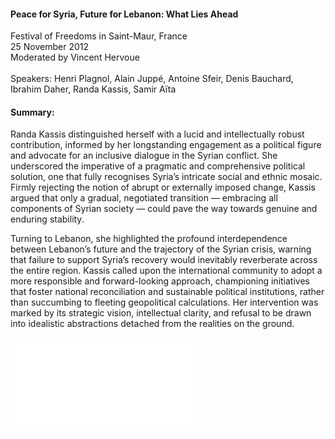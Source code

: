 <h4>Peace for Syria, Future for Lebanon: What Lies Ahead</h4>

Festival of Freedoms in Saint-Maur, France<br>
25 November 2012<br>
Moderated by Vincent Hervoue<br>              
Speakers: Henri Plagnol, Alain Juppé, Antoine Sfeir, Denis Bauchard, Ibrahim Daher, Randa Kassis, Samir Aïta


<h4>Summary:</h4>	

Randa Kassis distinguished herself with a lucid and intellectually robust contribution, informed by her longstanding engagement as a political figure and advocate for an inclusive dialogue in the Syrian conflict. She underscored the imperative of a pragmatic and comprehensive political solution, one that fully recognises Syria’s intricate social and ethnic mosaic. Firmly rejecting the notion of abrupt or externally imposed change, Kassis argued that only a gradual, negotiated transition — embracing all components of Syrian society — could pave the way towards genuine and enduring stability.

Turning to Lebanon, she highlighted the profound interdependence between Lebanon’s future and the trajectory of the Syrian crisis, warning that failure to support Syria’s recovery would inevitably reverberate across the entire region. Kassis called upon the international community to adopt a more responsible and forward-looking approach, championing initiatives that foster national reconciliation and sustainable political institutions, rather than succumbing to fleeting geopolitical calculations. Her intervention was marked by its strategic vision, intellectual clarity, and refusal to be drawn into idealistic abstractions detached from the realities on the ground.

![](143.pdf)
<p></p>
